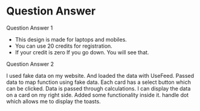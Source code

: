 # Question Answer

Question Answer 1

- This design is made for laptops and mobiles.
- You can use 20 credits for registration.
- If your credit is zero If you go down. You will see that.


Question Answer 2

I used fake data on my website. And loaded the data with UseFeed. Passed data to map function using fake data. Each card has a select button which can be clicked. Data is passed through calculations. I can display the data on a card on my right side. Added some functionality inside it. handle dot which allows me to display the toasts.